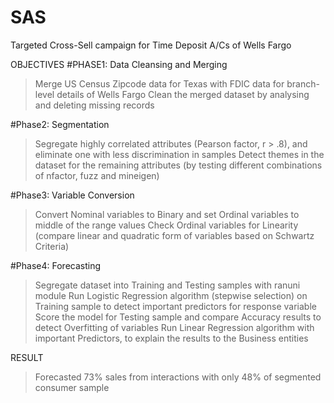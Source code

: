 # SAS
Targeted Cross-Sell campaign for Time Deposit A/Cs of Wells Fargo

OBJECTIVES
#PHASE1: Data Cleansing and Merging
> Merge US Census Zipcode data for Texas with FDIC data for branch-level details of Wells Fargo
> Clean the merged dataset by analysing and deleting missing records

#Phase2: Segmentation
> Segregate highly correlated attributes (Pearson factor, r > .8), and eliminate one with less discrimination in samples
> Detect themes in the dataset for the remaining attributes (by testing different combinations of nfactor, fuzz and mineigen)

#Phase3: Variable Conversion
> Convert Nominal variables to Binary and set Ordinal variables to middle of the range values
> Check Ordinal variables for Linearity (compare linear and quadratic form of variables based on Schwartz Criteria)

#Phase4: Forecasting
> Segregate dataset into Training and Testing samples with ranuni module
> Run Logistic Regression algorithm (stepwise selection) on Training sample to detect important predictors for response variable
> Score the model for Testing sample and compare Accuracy results to detect Overfitting of variables
> Run Linear Regression algorithm with important Predictors, to explain the results to the Business entities


RESULT
> Forecasted 73% sales from interactions with only 48% of segmented consumer sample
